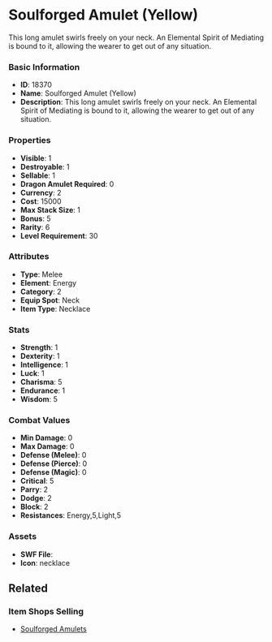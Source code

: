 # Soulforged Amulet (Yellow)

This long amulet swirls freely on your neck. An Elemental Spirit of Mediating is bound to it, allowing the wearer to get out of any situation.

### Basic Information

- **ID**: 18370
- **Name**: Soulforged Amulet (Yellow)
- **Description**: This long amulet swirls freely on your neck. An Elemental Spirit of Mediating is bound to it, allowing the wearer to get out of any situation.

### Properties

- **Visible**: 1
- **Destroyable**: 1
- **Sellable**: 1
- **Dragon Amulet Required**: 0
- **Currency**: 2
- **Cost**: 15000
- **Max Stack Size**: 1
- **Bonus**: 5
- **Rarity**: 6
- **Level Requirement**: 30

### Attributes

- **Type**: Melee
- **Element**: Energy
- **Category**: 2
- **Equip Spot**: Neck
- **Item Type**: Necklace

### Stats

- **Strength**: 1
- **Dexterity**: 1
- **Intelligence**: 1
- **Luck**: 1
- **Charisma**: 5
- **Endurance**: 1
- **Wisdom**: 5

### Combat Values

- **Min Damage**: 0
- **Max Damage**: 0
- **Defense (Melee)**: 0
- **Defense (Pierce)**: 0
- **Defense (Magic)**: 0
- **Critical**: 5
- **Parry**: 2
- **Dodge**: 2
- **Block**: 2
- **Resistances**: Energy,5,Light,5

### Assets

- **SWF File**: 
- **Icon**: necklace

## Related

### Item Shops Selling

- [Soulforged Amulets](../item-shops/605-soulforged-amulets.md)

